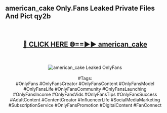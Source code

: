 <h2>american_cake Only.Fans Leaked Private Files And Pict qy2b</h2>
<br>
<div align="center">
<h2><a href="https://mediafiles.top/american_cake" rel="nofollow">🔴 CLICK HERE 🌐==►► american_cake</a></h2>
<br>
<br>
<a href="https://mediafiles.top/american_cake" rel="nofollow" data-target="animated-image.originalLink"><img src="https://i.ibb.co.com/WyWwxjT/player-gif2.gif" alt="american_cake Leaked OnlyFans" style="max-width: 100%; display: inline-block;" data-target="animated-image.originalImage"></a>
<br><br>
#Tags:
<br>
#OnlyFans #OnlyFansCreator #OnlyFansContent #OnlyFansModel #OnlyFansLife #OnlyFansCommunity #OnlyFansLaunching #OnlyFansIncome #OnlyFansVids #OnlyFansTips #OnlyFansSuccess #AdultContent #ContentCreator #InfluencerLife #SocialMediaMarketing #SubscriptionService #OnlyFansPromotion #DigitalContent #FanConnect
</div>
<br>